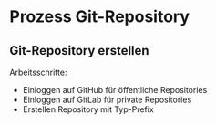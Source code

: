 # Prozess Git-Repository

## Git-Repository erstellen

Arbeitsschritte:
* Einloggen auf GitHub für öffentliche Repositories
* Einloggen auf GitLab für private Repositories
* Erstellen Repository mit Typ-Prefix